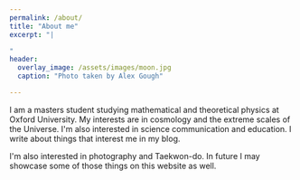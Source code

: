 ```yaml
---
permalink: /about/
title: "About me"
excerpt: "|

"
header:
  overlay_image: /assets/images/moon.jpg
  caption: "Photo taken by Alex Gough"

---
```

I am a masters student studying mathematical and theoretical physics at Oxford University. My interests are in cosmology and the extreme scales of the Universe. I'm also interested in science communication and education. I write about things that interest me in my blog.

I'm also interested in photography and Taekwon-do. In future I may showcase some of those things on this website as well.
